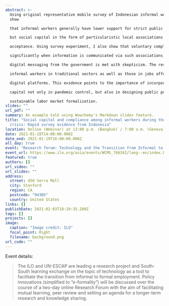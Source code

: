 ```yaml
---
abstract: >-
  Using original representative mobile survey of Indonesian informal workers, I
  show

  that informal workers generally have lower support for strict public health policies,

  but social capital in the form of particularistic local associations can increase policy

  acceptance. Using survey experiment, I also show that voluntary compliance rises

  significantly when information is communicated via such associations, while direct

  digital messaging from the government is met with skepticism. The results apply across

  informal workers in traditional sectors as well as those in jobs affected by emerging

  digital platforms. This evidence points to the importance of incorporating social

  capital not only in pandemic control, but also in designing public policies encouraging

  sustainable labor market formalization.
slides: ""
url_pdf: ""
summary: An example talk using Wowchemy's Markdown slides feature.
title: "Social capital and compliance among informal workers during the Covid-19
  crisis: Rapid survey evidence from Indonesia"
location: Online (Webinar) at 13:00 p.m. (Bangkok) / 7:00 a.m. (Geneva)
date: 2021-01-18T14:00:00.000Z
date_end: 2021-01-19T16:00:00.000Z
all_day: true
event: "Research forum: Technology and the Transition from Informal to Formal Economy"
event_url: https://www.ilo.org/asia/events/WCMS_766342/lang--en/index.htm
featured: true
authors: []
url_video: ""
url_slides: ""
address:
  street: 450 Serra Mall
  city: Stanford
  region: CA
  postcode: "94305"
  country: United States
links: []
publishDate: 2021-02-03T18:10:35.260Z
tags: []
projects: []
image:
  caption: "Image credit: ILO"
  focal_point: Right
  filename: background.png
url_code: ""
---
```

Event details:

> The ILO and UN-ESCAP are leading a research project and South-South learning exchange on the topic of technology as a tool to facilitate the transition from informal to formal employment. Policy innovations (simplified to ”e-formality”) will be discussed over the course of a two-day online Research Forum with the aim of facilitating mutual learning, peer review and setting an agenda for a longer-term research and knowledge sharing.